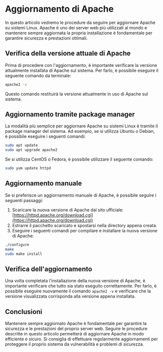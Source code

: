 # Aggiornamento di Apache

In questo articolo vedremo le procedure da seguire per aggiornare Apache su sistemi Linux. Apache è uno dei server web più utilizzati al mondo e mantenere sempre aggiornata la propria installazione è fondamentale per garantire sicurezza e prestazioni ottimali.

## Verifica della versione attuale di Apache

Prima di procedere con l'aggiornamento, è importante verificare la versione attualmente installata di Apache sul sistema. Per farlo, è possibile eseguire il seguente comando da terminale:

```bash
apache2 -v
```

Questo comando restituirà la versione attualmente in uso di Apache sul sistema.

## Aggiornamento tramite package manager

La modalità più semplice per aggiornare Apache su sistemi Linux è tramite il package manager del sistema. Ad esempio, se si utilizza Ubuntu o Debian, è possibile eseguire i seguenti comandi:

```bash
sudo apt update
sudo apt upgrade apache2
```

Se si utilizza CentOS o Fedora, è possibile utilizzare il seguente comando:

```bash
sudo yum update httpd
```

## Aggiornamento manuale

Se si preferisce un aggiornamento manuale di Apache, è possibile seguire i seguenti passaggi:

1. Scaricare la nuova versione di Apache dal sito ufficiale: [https://httpd.apache.org/download.cgi](https://httpd.apache.org/download.cgi)
2. Estrarre il pacchetto scaricato e spostarsi nella directory appena creata.
3. Eseguire i seguenti comandi per compilare e installare la nuova versione di Apache:

```bash
./configure
make
sudo make install
```

## Verifica dell'aggiornamento

Una volta completata l'installazione della nuova versione di Apache, è importante verificare che tutto sia stato eseguito correttamente. Per farlo, è possibile eseguire nuovamente il comando `apache2 -v` e verificare che la versione visualizzata corrisponda alla versione appena installata.

## Conclusioni

Mantenere sempre aggiornato Apache è fondamentale per garantire la sicurezza e le prestazioni del proprio server web. Seguire le procedure descritte in questo articolo permetterà di aggiornare Apache in modo efficiente e sicuro. Si consiglia di effettuare regolarmente aggiornamenti per proteggere il proprio sistema da vulnerabilità e problemi di sicurezza.